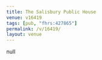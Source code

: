 ```yaml
---
title: The Salisbury Public House
venue: v16419
tags: [pub, "fhrs:427865"]
permalink: /v/16419/
layout: venue
---
```

null